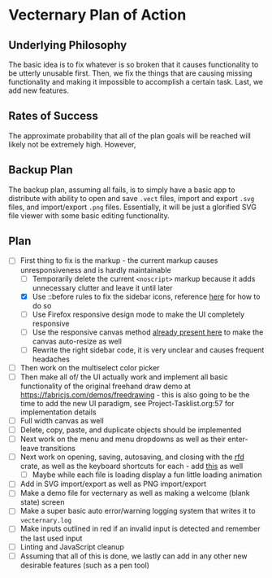 # Vecternary Plan of Action

## Underlying Philosophy

The basic idea is to fix whatever is so broken that it causes functionality to be utterly unusable first. Then, we fix the things that are causing missing functionality and making it impossible to accomplish a certain task. Last, we add new features.

## Rates of Success

The approximate probability that all of the plan goals will be reached will likely not be extremely high. However,

## Backup Plan

The backup plan, assuming all fails, is to simply have a basic app to distribute with ability to open and save `.vect` files, import and export `.svg` files, and import/export `.png` files. Essentially, it will be just a glorified SVG file viewer with some basic editing functionality.

## Plan

- [ ] First thing to fix is the markup - the current markup causes unresponsiveness and is hardly maintainable
    - [ ] Temporarily delete the current `<noscript>` markup because it adds unnecessary clutter and leave it until later
    - [x] Use ::before rules to fix the sidebar icons, reference [here](https://icons.getbootstrap.com/#css) for how to do so
    - [ ] Use Firefox responsive design mode to make the UI completely responsive
    - [ ] Use the responsive canvas method [already present here](https://codepen.io/songtech-0912/pen/wvdpEPz) to make the canvas auto-resize as well
    - [ ] Rewrite the right sidebar code, it is very unclear and causes frequent headaches
- [ ] Then work on the multiselect color picker
- [ ] Then make all of/ the UI actually work and implement all basic functionality of the original freehand draw demo at <https://fabricjs.com/demos/freedrawing> - this is also going to be the time to add the new UI paradigm, see Project-Tasklist.org:57 for implementation details
- [ ] Full width canvas as well
- [ ] Delete, copy, paste, and duplicate objects should be implemented
- [ ] Next work on the menu and menu dropdowns as well as their enter-leave transitions
- [ ] Next work on opening, saving, autosaving, and closing with the [rfd](https://lib.rs/crates/rfd) crate, as well as the keyboard shortcuts for each - add [this](https://github.com/michaelhue/keyscss) as well
    - [ ] Maybe while each file is loading display a fun little loading animation
- [ ] Add in SVG import/export as well as PNG import/export
- [ ] Make a demo file for vecternary as well as making a welcome (blank state) screen
- [ ] Make a super basic auto error/warning logging system that writes it to `vecternary.log`
- [ ] Make inputs outlined in red if an invalid input is detected and remember the last used input
- [ ] Linting and JavaScript cleanup
- [ ] Assuming that all of this is done, we lastly can add in any other new desirable features (such as a pen tool)
